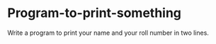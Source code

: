 # Program-to-print-something
Write a program to print your name and your roll number in  two lines.
